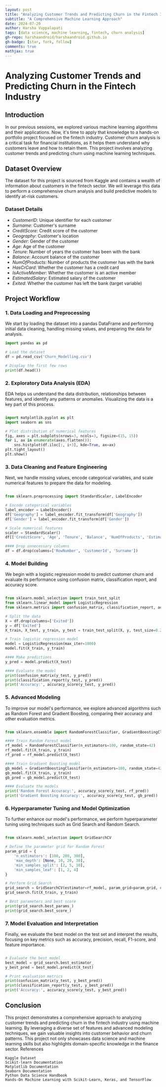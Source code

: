 ```yaml
---
layout: post
title: "Analyzing Customer Trends and Predicting Churn in the Fintech Industry"
subtitle: "A Comprehensive Machine Learning Approach"
date: 2024-07-20
author: Harsha Vuppalapati
tags: [data science, machine learning, fintech, churn analysis]
gh-repo: harshaandroid/harshaandroid.github.io
gh-badge: [star, fork, follow]
comments: true
mathjax: true
---
```


# Analyzing Customer Trends and Predicting Churn in the Fintech Industry

## Introduction

In our previous sessions, we explored various machine learning algorithms and their applications. Now, it's time to apply that knowledge to a hands-on portfolio project focused on the fintech industry. Customer churn analysis is a critical task for financial institutions, as it helps them understand why customers leave and how to retain them. This project involves analyzing customer trends and predicting churn using machine learning techniques.

## Dataset Overview

The dataset for this project is sourced from Kaggle and contains a wealth of information about customers in the fintech sector. We will leverage this data to perform a comprehensive churn analysis and build predictive models to identify at-risk customers.

### Dataset Details
- *CustomerID*: Unique identifier for each customer
- *Surname*: Customer's surname
- *CreditScore*: Credit score of the customer
- *Geography*: Customer's location
- *Gender*: Gender of the customer
- *Age*: Age of the customer
- *Tenure*: Number of years the customer has been with the bank
- *Balance*: Account balance of the customer
- *NumOfProducts*: Number of products the customer has with the bank
- *HasCrCard*: Whether the customer has a credit card
- *IsActiveMember*: Whether the customer is an active member
- *EstimatedSalary*: Estimated salary of the customer
- *Exited*: Whether the customer has left the bank (target variable)

## Project Workflow

### 1. Data Loading and Preprocessing

We start by loading the dataset into a pandas DataFrame and performing initial data cleaning, handling missing values, and preparing the data for analysis.

```python
import pandas as pd

# Load the dataset
df = pd.read_csv('Churn_Modelling.csv')

# Display the first few rows
print(df.head())
```
### 2. Exploratory Data Analysis (EDA)

EDA helps us understand the data distribution, relationships between features, and identify any patterns or anomalies. Visualizing the data is a key part of this process.

```python

import matplotlib.pyplot as plt
import seaborn as sns

# Plot distribution of numerical features
fig, axes = plt.subplots(nrows=3, ncols=3, figsize=(15, 15))
for i, ax in enumerate(axes.flatten()):
    sns.histplot(df.iloc[:, i+3], kde=True, ax=ax)
plt.tight_layout()
plt.show()
``` 
### 3. Data Cleaning and Feature Engineering

Next, we handle missing values, encode categorical variables, and scale numerical features to prepare the data for modeling.

```python

from sklearn.preprocessing import StandardScaler, LabelEncoder

# Encode categorical variables
label_encoder = LabelEncoder()
df['Geography'] = label_encoder.fit_transform(df['Geography'])
df['Gender'] = label_encoder.fit_transform(df['Gender'])

# Scale numerical features
scaler = StandardScaler()
df[['CreditScore', 'Age', 'Tenure', 'Balance', 'NumOfProducts', 'EstimatedSalary']] = scaler.fit_transform(df[['CreditScore', 'Age', 'Tenure', 'Balance', 'NumOfProducts', 'EstimatedSalary']])

#### Drop unnecessary columns
df = df.drop(columns=['RowNumber', 'CustomerId', 'Surname'])
```
### 4. Model Building

We begin with a logistic regression model to predict customer churn and evaluate its performance using confusion matrix, classification report, and accuracy score.

```python

from sklearn.model_selection import train_test_split
from sklearn.linear_model import LogisticRegression
from sklearn.metrics import confusion_matrix, classification_report, accuracy_score

# Split the data
X = df.drop(columns=['Exited'])
y = df['Exited']
X_train, X_test, y_train, y_test = train_test_split(X, y, test_size=0.2, random_state=42)

# Train logistic regression model
model = LogisticRegression(max_iter=1000)
model.fit(X_train, y_train)

#### Make predictions
y_pred = model.predict(X_test)

#### Evaluate the model
print(confusion_matrix(y_test, y_pred))
print(classification_report(y_test, y_pred))
print('Accuracy:', accuracy_score(y_test, y_pred))
```
### 5. Advanced Modeling

To improve our model's performance, we explore advanced algorithms such as Random Forest and Gradient Boosting, comparing their accuracy and other evaluation metrics.

```python

from sklearn.ensemble import RandomForestClassifier, GradientBoostingClassifier

#### Train Random Forest model
rf_model = RandomForestClassifier(n_estimators=100, random_state=42)
rf_model.fit(X_train, y_train)
rf_pred = rf_model.predict(X_test)

#### Train Gradient Boosting model
gb_model = GradientBoostingClassifier(n_estimators=100, random_state=42)
gb_model.fit(X_train, y_train)
gb_pred = gb_model.predict(X_test)

#### Evaluate the models
print('Random Forest Accuracy:', accuracy_score(y_test, rf_pred))
print('Gradient Boosting Accuracy:', accuracy_score(y_test, gb_pred))
```
### 6. Hyperparameter Tuning and Model Optimization

To further enhance our model's performance, we perform hyperparameter tuning using techniques such as Grid Search and Random Search.

```python

from sklearn.model_selection import GridSearchCV

# Define the parameter grid for Random Forest
param_grid = {
    'n_estimators': [100, 200, 300],
    'max_depth': [None, 10, 20, 30],
    'min_samples_split': [2, 5, 10],
    'min_samples_leaf': [1, 2, 4]
}

# Perform Grid Search
grid_search = GridSearchCV(estimator=rf_model, param_grid=param_grid, cv=3, n_jobs=-1, verbose=2)
grid_search.fit(X_train, y_train)

# Best parameters and best score
print(grid_search.best_params_)
print(grid_search.best_score_)
```
### 7. Model Evaluation and Interpretation

Finally, we evaluate the best model on the test set and interpret the results, focusing on key metrics such as accuracy, precision, recall, F1-score, and feature importance.

```python

# Evaluate the best model
best_model = grid_search.best_estimator_
y_best_pred = best_model.predict(X_test)

# Print evaluation metrics
print(confusion_matrix(y_test, y_best_pred))
print(classification_report(y_test, y_best_pred))
print('Accuracy:', accuracy_score(y_test, y_best_pred))
```
## Conclusion

This project demonstrates a comprehensive approach to analyzing customer trends and predicting churn in the fintech industry using machine learning. By leveraging a diverse set of features and advanced modeling techniques, we gain valuable insights into customer behavior and churn patterns. This project not only showcases data science and machine learning skills but also highlights domain-specific knowledge in the finance sector.
References

    Kaggle Dataset
    Scikit-learn Documentation
    Matplotlib Documentation
    Seaborn Documentation
    Python Data Science Handbook
    Hands-On Machine Learning with Scikit-Learn, Keras, and TensorFlow
